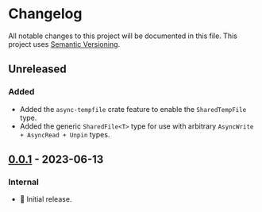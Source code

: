 # Changelog

All notable changes to this project will be documented in this file.
This project uses [Semantic Versioning](https://semver.org/spec/v2.0.0.html).

## Unreleased

### Added

- Added the `async-tempfile` crate feature to enable the `SharedTempFile`
  type.
- Added the generic `SharedFile<T>` type for use with arbitrary `AsyncWrite + AsyncRead + Unpin` types.

## [0.0.1] - 2023-06-13

### Internal

- 🎉 Initial release.

[0.0.1]: https://github.com/sunsided/shared-files-rs/releases/tag/0.0.1
